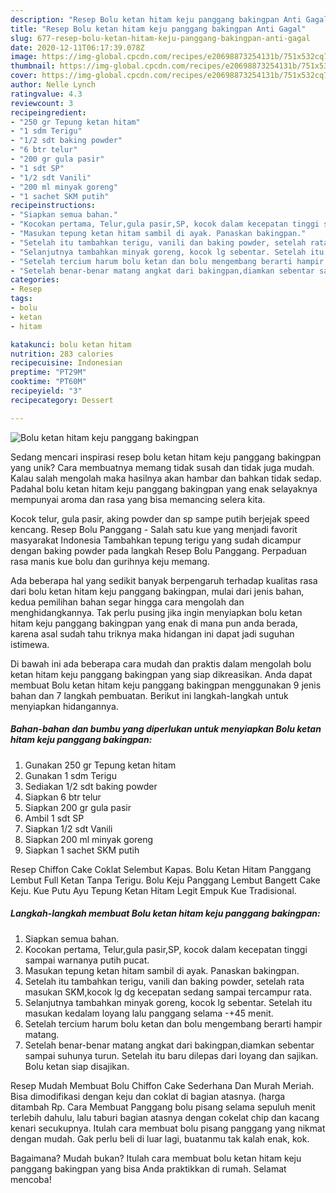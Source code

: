 ```yaml
---
description: "Resep Bolu ketan hitam keju panggang bakingpan Anti Gagal"
title: "Resep Bolu ketan hitam keju panggang bakingpan Anti Gagal"
slug: 677-resep-bolu-ketan-hitam-keju-panggang-bakingpan-anti-gagal
date: 2020-12-11T06:17:39.078Z
image: https://img-global.cpcdn.com/recipes/e20698873254131b/751x532cq70/bolu-ketan-hitam-keju-panggang-bakingpan-foto-resep-utama.jpg
thumbnail: https://img-global.cpcdn.com/recipes/e20698873254131b/751x532cq70/bolu-ketan-hitam-keju-panggang-bakingpan-foto-resep-utama.jpg
cover: https://img-global.cpcdn.com/recipes/e20698873254131b/751x532cq70/bolu-ketan-hitam-keju-panggang-bakingpan-foto-resep-utama.jpg
author: Nelle Lynch
ratingvalue: 4.3
reviewcount: 3
recipeingredient:
- "250 gr Tepung ketan hitam"
- "1 sdm Terigu"
- "1/2 sdt baking powder"
- "6 btr telur"
- "200 gr gula pasir"
- "1 sdt SP"
- "1/2 sdt Vanili"
- "200 ml minyak goreng"
- "1 sachet SKM putih"
recipeinstructions:
- "Siapkan semua bahan."
- "Kocokan pertama, Telur,gula pasir,SP, kocok dalam kecepatan tinggi sampai warnanya putih pucat."
- "Masukan tepung ketan hitam sambil di ayak. Panaskan bakingpan."
- "Setelah itu tambahkan terigu, vanili dan baking powder, setelah rata masukan SKM,kocok lg dg kecepatan sedang sampai tercampur rata."
- "Selanjutnya tambahkan minyak goreng, kocok lg sebentar. Setelah itu masukan kedalam loyang lalu panggang selama -+45 menit."
- "Setelah tercium harum bolu ketan dan bolu mengembang berarti hampir matang."
- "Setelah benar-benar matang angkat dari bakingpan,diamkan sebentar sampai suhunya turun. Setelah itu baru dilepas dari loyang dan sajikan. Bolu ketan siap disajikan."
categories:
- Resep
tags:
- bolu
- ketan
- hitam

katakunci: bolu ketan hitam 
nutrition: 283 calories
recipecuisine: Indonesian
preptime: "PT29M"
cooktime: "PT60M"
recipeyield: "3"
recipecategory: Dessert

---
```



![Bolu ketan hitam keju panggang bakingpan](https://img-global.cpcdn.com/recipes/e20698873254131b/751x532cq70/bolu-ketan-hitam-keju-panggang-bakingpan-foto-resep-utama.jpg)

Sedang mencari inspirasi resep bolu ketan hitam keju panggang bakingpan yang unik? Cara membuatnya memang tidak susah dan tidak juga mudah. Kalau salah mengolah maka hasilnya akan hambar dan bahkan tidak sedap. Padahal bolu ketan hitam keju panggang bakingpan yang enak selayaknya mempunyai aroma dan rasa yang bisa memancing selera kita.

Kocok telur, gula pasir, aking powder dan sp sampe putih berjejak speed kencang. Resep Bolu Panggang - Salah satu kue yang menjadi favorit masyarakat Indonesia Tambahkan tepung terigu yang sudah dicampur dengan baking powder pada langkah Resep Bolu Panggang. Perpaduan rasa manis kue bolu dan gurihnya keju memang.

Ada beberapa hal yang sedikit banyak berpengaruh terhadap kualitas rasa dari bolu ketan hitam keju panggang bakingpan, mulai dari jenis bahan, kedua pemilihan bahan segar hingga cara mengolah dan menghidangkannya. Tak perlu pusing jika ingin menyiapkan bolu ketan hitam keju panggang bakingpan yang enak di mana pun anda berada, karena asal sudah tahu triknya maka hidangan ini dapat jadi suguhan istimewa.


Di bawah ini ada beberapa cara mudah dan praktis dalam mengolah bolu ketan hitam keju panggang bakingpan yang siap dikreasikan. Anda dapat membuat Bolu ketan hitam keju panggang bakingpan menggunakan 9 jenis bahan dan 7 langkah pembuatan. Berikut ini langkah-langkah untuk menyiapkan hidangannya.

<!--inarticleads1-->

##### Bahan-bahan dan bumbu yang diperlukan untuk menyiapkan Bolu ketan hitam keju panggang bakingpan:

1. Gunakan 250 gr Tepung ketan hitam
1. Gunakan 1 sdm Terigu
1. Sediakan 1/2 sdt baking powder
1. Siapkan 6 btr telur
1. Siapkan 200 gr gula pasir
1. Ambil 1 sdt SP
1. Siapkan 1/2 sdt Vanili
1. Siapkan 200 ml minyak goreng
1. Siapkan 1 sachet SKM putih


Resep Chiffon Cake Coklat Selembut Kapas. Bolu Ketan Hitam Panggang Lembut Full Ketan Tanpa Terigu. Bolu Keju Panggang Lembut Bangett Cake Keju. Kue Putu Ayu Tepung Ketan Hitam Legit Empuk Kue Tradisional. 

<!--inarticleads2-->

##### Langkah-langkah membuat Bolu ketan hitam keju panggang bakingpan:

1. Siapkan semua bahan.
1. Kocokan pertama, Telur,gula pasir,SP, kocok dalam kecepatan tinggi sampai warnanya putih pucat.
1. Masukan tepung ketan hitam sambil di ayak. Panaskan bakingpan.
1. Setelah itu tambahkan terigu, vanili dan baking powder, setelah rata masukan SKM,kocok lg dg kecepatan sedang sampai tercampur rata.
1. Selanjutnya tambahkan minyak goreng, kocok lg sebentar. Setelah itu masukan kedalam loyang lalu panggang selama -+45 menit.
1. Setelah tercium harum bolu ketan dan bolu mengembang berarti hampir matang.
1. Setelah benar-benar matang angkat dari bakingpan,diamkan sebentar sampai suhunya turun. Setelah itu baru dilepas dari loyang dan sajikan. Bolu ketan siap disajikan.


Resep Mudah Membuat Bolu Chiffon Cake Sederhana Dan Murah Meriah. Bisa dimodifikasi dengan keju dan coklat di bagian atasnya. (harga ditambah Rp. Cara Membuat Panggang bolu pisang selama sepuluh menit terlebih dahulu, lalu taburi bagian atasnya dengan cokelat chip dan kacang kenari secukupnya. Itulah cara membuat bolu pisang panggang yang nikmat dengan mudah. Gak perlu beli di luar lagi, buatanmu tak kalah enak, kok. 

Bagaimana? Mudah bukan? Itulah cara membuat bolu ketan hitam keju panggang bakingpan yang bisa Anda praktikkan di rumah. Selamat mencoba!

